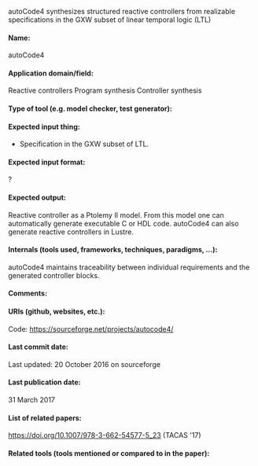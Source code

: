 autoCode4 synthesizes structured reactive controllers from realizable specifications in the GXW subset of linear temporal logic (LTL)

#### Name:
autoCode4

#### Application domain/field:
Reactive controllers
Program synthesis
Controller synthesis

#### Type of tool (e.g. model checker, test generator):

#### Expected input thing:
- Specification in the GXW subset of LTL.

#### Expected input format:
?

#### Expected output:
Reactive controller as a Ptolemy II model. From this model one can automatically generate executable C or HDL code.
autoCode4 can also generate reactive controllers in Lustre.

#### Internals (tools used, frameworks, techniques, paradigms, ...):
autoCode4 maintains traceability between individual requirements and the generated controller blocks.

#### Comments:

#### URIs (github, websites, etc.):
Code: https://sourceforge.net/projects/autocode4/

#### Last commit date:
Last updated: 20 October 2016 on sourceforge

#### Last publication date:
31 March 2017

#### List of related papers:
https://doi.org/10.1007/978-3-662-54577-5_23 (TACAS '17)

#### Related tools (tools mentioned or compared to in the paper):
